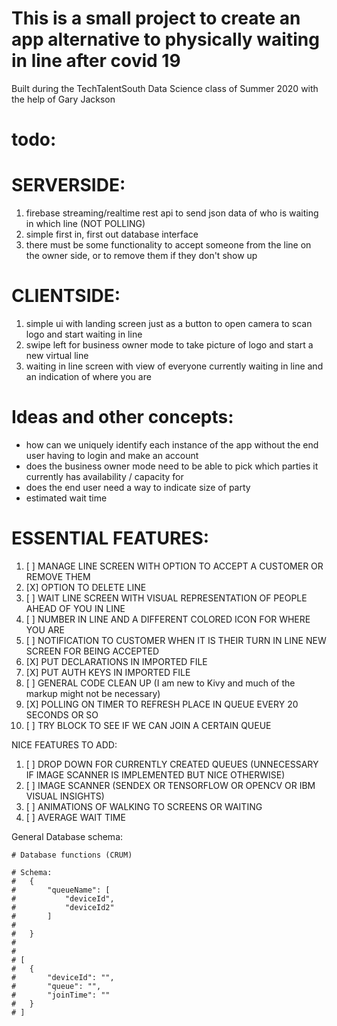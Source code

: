 # This is a small project to create an app alternative to physically waiting in line after covid 19
Built during the TechTalentSouth Data Science class of Summer 2020 with the help of Gary Jackson
# todo:
# SERVERSIDE:
1. firebase streaming/realtime rest api to send json data of who is waiting in which line (NOT POLLING)
2. simple first in, first out database interface
3. there must be some functionality to accept someone from the line on the owner side, or to remove them if they don't show up
# CLIENTSIDE:
1. simple ui with landing screen just as a button to open camera to scan logo and start waiting in line
2. swipe left for business owner mode to take picture of logo and start a new virtual line
3. waiting in line screen with view of everyone currently waiting in line and an indication of where you are

# Ideas and other concepts:
* how can we uniquely identify each instance of the app without the end user having to login and make an account
* does the business owner mode need to be able to pick which parties it currently has availability / capacity for
* does the end user need a way to indicate size of party
* estimated wait time

# ESSENTIAL FEATURES:
1. [ ] MANAGE LINE SCREEN WITH OPTION TO ACCEPT A CUSTOMER OR REMOVE THEM
2. [X] OPTION TO DELETE LINE 
3. [ ] WAIT LINE SCREEN WITH VISUAL REPRESENTATION OF PEOPLE AHEAD OF YOU IN LINE
4. [ ] NUMBER IN LINE AND A DIFFERENT COLORED ICON FOR WHERE YOU ARE
5. [ ] NOTIFICATION TO CUSTOMER WHEN IT IS THEIR TURN IN LINE NEW SCREEN FOR BEING ACCEPTED
6. [X] PUT DECLARATIONS IN IMPORTED FILE 
7. [X] PUT AUTH KEYS IN IMPORTED FILE 
8. [ ] GENERAL CODE CLEAN UP (I am new to Kivy and much of the markup might not be necessary)
9. [X] POLLING ON TIMER TO REFRESH PLACE IN QUEUE EVERY 20 SECONDS OR SO
10. [ ] TRY BLOCK TO SEE IF WE CAN JOIN A CERTAIN QUEUE

NICE FEATURES TO ADD:
1. [ ] DROP DOWN FOR CURRENTLY CREATED QUEUES (UNNECESSARY IF IMAGE SCANNER IS IMPLEMENTED BUT NICE OTHERWISE)
2. [ ] IMAGE SCANNER (SENDEX OR TENSORFLOW OR OPENCV OR IBM VISUAL INSIGHTS)
3. [ ] ANIMATIONS OF WALKING TO SCREENS OR WAITING
4. [ ] AVERAGE WAIT TIME

General Database schema:

    # Database functions (CRUM)

    # Schema:
    #   {
    #       "queueName": [
    #           "deviceId",
    #           "deviceId2"
    #       ]
    #
    #   }
    #
    #
    # [
    #   {
    #       "deviceId": "",
    #       "queue": "",
    #       "joinTime": ""
    #   }
    # ]
